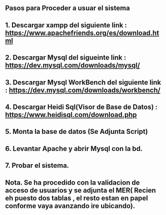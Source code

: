 ## Pasos para Proceder a usuar el sistema 
## 1. Descargar xampp del siguiente link : https://www.apachefriends.org/es/download.html
## 2. Descargar Mysql del sigueinte link : https://dev.mysql.com/downloads/mysql/
## 3. Descargar Mysql WorkBench del siguiente link : https://dev.mysql.com/downloads/workbench/
## 4. Descargar Heidi Sql(Visor de Base de Datos) : https://www.heidisql.com/download.php
## 5. Monta la base de datos (Se Adjunta Script)
## 6. Levantar Apache y abrir Mysql con la bd.
## 7. Probar el sistema.


## Nota. Se ha procedido con la validacion de acceso  de usuarios y se adjunta el MER( Recien eh puesto dos tablas , el resto estan en papel conforme vaya avanzando ire ubicando).